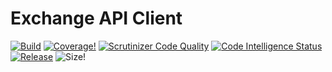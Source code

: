 # Exchange API Client
[![Build](https://github.com/lavrenov/exchange-api/actions/workflows/ci.yml/badge.svg)](https://github.com/lavrenov/exchange-api/actions)
[![Coverage!](https://img.shields.io/endpoint?url=https://gist.githubusercontent.com/lavrenov/b397ab49b1cd3b440f74b6cc70ce6ed7/raw/exchange-api__heads_main.json)](https://github.com/lavrenov/exchange-api/tree/main/tests)
[![Scrutinizer Code Quality](https://scrutinizer-ci.com/g/lavrenov/exchange-api/badges/quality-score.png?b=main)](https://scrutinizer-ci.com/g/lavrenov/exchange-api/?branch=main)
[![Code Intelligence Status](https://scrutinizer-ci.com/g/lavrenov/exchange-api/badges/code-intelligence.svg?b=main)](https://scrutinizer-ci.com/code-intelligence)
[![Release](https://img.shields.io/github/v/release/lavrenov/exchange-api)](https://github.com/lavrenov/exchange-api/releases)
![Size!](https://img.shields.io/github/repo-size/lavrenov/exchange-api)
